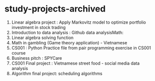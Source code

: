 # study-projects-archived

1. Linear algebra project : Apply Markovitz model to optimize portfolio investment in stock trading
2. Introduction to data analysis : Github data analysisMath:
3. Linear algebra solving function
4. Math in gambling (Game theory application) - Vietnamese 
4. CS001 : Python Practice file from pair programming exercise in CS001 course
5. Business pitch : SPYCare
6. CS001 Final project : Vietnamese street food - social media data analysis
7. Algorithm final project: scheduling algorithms
